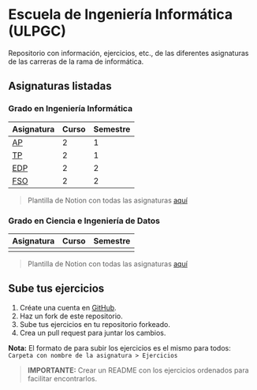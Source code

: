 # Escuela de Ingeniería Informática (ULPGC)

Repositorio con información, ejercicios, etc., de las diferentes asignaturas de las carreras de la rama de informática.

## Asignaturas listadas

### Grado en Ingeniería Informática

| Asignatura   | Curso | Semestre |
| ------------ | ----- | -------- |
| [AP](./ap)   | 2     | 1        |
| [TP](./tp)   | 2     | 1        |
| [EDP](./edp) | 2     | 2        |
| [FSO](./fso) | 2     | 2        |

> Plantilla de Notion con todas las asignaturas [aquí](https://juanserberocode.notion.site/a1d58d9fe8d245ce8574801dc7930cc3?v=334a1326a7f8449285274016385a1144)

### Grado en Ciencia e Ingeniería de Datos

| Asignatura | Curso | Semestre |
| ---------- | ----- | -------- |
|            |       |          |

> Plantilla de Notion con todas las asignaturas [aquí](https://juanserberocode.notion.site/7fc52af561b34f4787e1ec8a8a63db12?v=eaa914bc6d794cb493349b8a736dbc78)

## Sube tus ejercicios

1. Créate una cuenta en [GitHub](https://github.com/signup?ref_cta=Sign+up&ref_loc=header+logged+out&ref_page=%2F&source=header-home).
2. Haz un fork de este repositorio.
3. Sube tus ejercicios en tu repositorio forkeado.
4. Crea un pull request para juntar los cambios.

**Nota:** El formato de para subir los ejercicios es el mismo para todos: `Carpeta con nombre de la asignatura > Ejercicios`

> **IMPORTANTE:** Crear un README con los ejercicios ordenados para facilitar encontrarlos.
